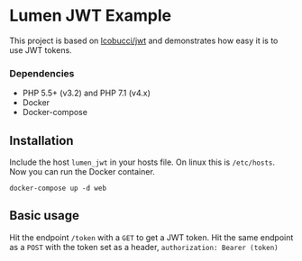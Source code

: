 # Lumen JWT Example
This project is based on [lcobucci/jwt](https://github.com/lcobucci/jwt) and demonstrates how easy it is to use JWT tokens.

### Dependencies

- PHP 5.5+ (v3.2) and PHP 7.1 (v4.x)
- Docker
- Docker-compose

## Installation
Include the host `lumen_jwt` in your hosts file. On linux this is `/etc/hosts`.
Now you can run the Docker container.
```shell
docker-compose up -d web
```

## Basic usage 

Hit the endpoint `/token` with a `GET` to get a JWT token.
Hit the same endpoint as a `POST` with the token set as a header, 
`authorization: Bearer (token)`